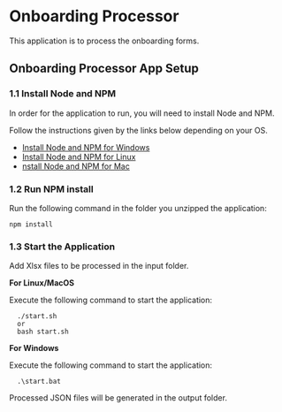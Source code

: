 # Onboarding Processor

This application is to process the onboarding forms.

## Onboarding Processor App Setup

### 1.1 Install Node and NPM

In order for the application to run, you will need to install Node and NPM.

Follow the instructions given by the links below depending on your OS.

- [Install Node and NPM for Windows](http://blog.teamtreehouse.com/install-node-js-npm-windows)
- [Install Node and NPM for Linux](http://blog.teamtreehouse.com/install-node-js-npm-linux)
- [nstall Node and NPM for Mac](http://blog.teamtreehouse.com/install-node-js-npm-mac)


### 1.2 Run NPM install

Run the following command in the folder you unzipped the application:
```
npm install
```

### 1.3 Start the Application

Add Xlsx files to be processed in the input folder.

**For Linux/MacOS**

Execute the following command to start the application:
```
  ./start.sh
  or 
  bash start.sh
```

**For Windows**

Execute the following command to start the application:
```
  .\start.bat
```

Processed JSON files will be generated in the output folder.